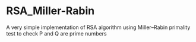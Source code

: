 # RSA_Miller-Rabin
A very simple implementation of RSA algorithm using Miller–Rabin primality test to check P and Q are prime numbers
